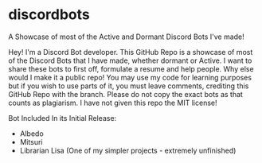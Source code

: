# discordbots
A Showcase of most of the Active and Dormant Discord Bots I've made!

Hey! I'm a Discord Bot developer. This GitHub Repo is a showcase of most of the Discord Bots that I have made, whether dormant or Active. I want to share these bots to first off, formulate a resume and help people. Why else would I make it a public repo! You may use my code for learning purposes but if you wish to use parts of it, you must leave comments, crediting this GitHub Repo with the branch. Please do not copy the exact bots as that counts as plagiarism. I have not given this repo the MIT license!

Bot Included In its Initial Release:
  - Albedo
  - Mitsuri
  - Librarian Lisa (One of my simpler projects - extremely unfinished)
  
 
  
